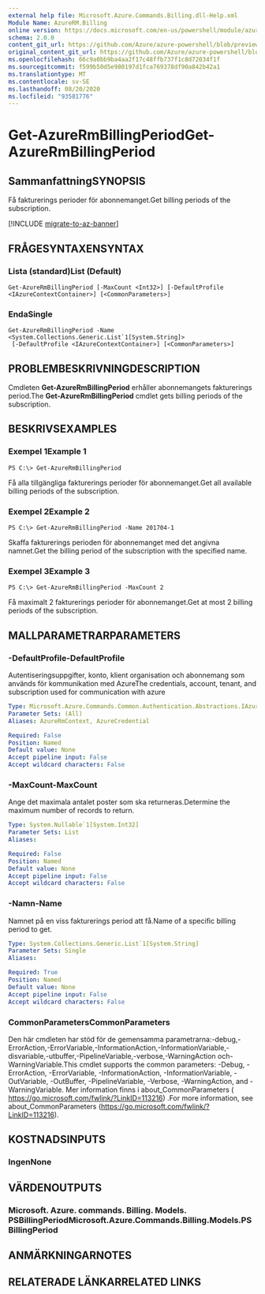 ```yaml
---
external help file: Microsoft.Azure.Commands.Billing.dll-Help.xml
Module Name: AzureRM.Billing
online version: https://docs.microsoft.com/en-us/powershell/module/azurerm.billing/get-azurermbillingperiod
schema: 2.0.0
content_git_url: https://github.com/Azure/azure-powershell/blob/preview/src/ResourceManager/Billing/Commands.Billing/help/Get-AzureRmBillingPeriod.md
original_content_git_url: https://github.com/Azure/azure-powershell/blob/preview/src/ResourceManager/Billing/Commands.Billing/help/Get-AzureRmBillingPeriod.md
ms.openlocfilehash: 66c9a0bb9ba4aa2f17c48ffb737f1c8d72034f1f
ms.sourcegitcommit: f599b50d5e980197d1fca769378df90a842b42a1
ms.translationtype: MT
ms.contentlocale: sv-SE
ms.lasthandoff: 08/20/2020
ms.locfileid: "93581776"
---
```

# <span data-ttu-id="fb7e0-101">Get-AzureRmBillingPeriod</span><span class="sxs-lookup"><span data-stu-id="fb7e0-101">Get-AzureRmBillingPeriod</span></span>

## <span data-ttu-id="fb7e0-102">Sammanfattning</span><span class="sxs-lookup"><span data-stu-id="fb7e0-102">SYNOPSIS</span></span>
<span data-ttu-id="fb7e0-103">Få fakturerings perioder för abonnemanget.</span><span class="sxs-lookup"><span data-stu-id="fb7e0-103">Get billing periods of the subscription.</span></span>

[!INCLUDE [migrate-to-az-banner](../../includes/migrate-to-az-banner.md)]

## <span data-ttu-id="fb7e0-104">FRÅGESYNTAXEN</span><span class="sxs-lookup"><span data-stu-id="fb7e0-104">SYNTAX</span></span>

### <span data-ttu-id="fb7e0-105">Lista (standard)</span><span class="sxs-lookup"><span data-stu-id="fb7e0-105">List (Default)</span></span>
```
Get-AzureRmBillingPeriod [-MaxCount <Int32>] [-DefaultProfile <IAzureContextContainer>] [<CommonParameters>]
```

### <span data-ttu-id="fb7e0-106">Enda</span><span class="sxs-lookup"><span data-stu-id="fb7e0-106">Single</span></span>
```
Get-AzureRmBillingPeriod -Name <System.Collections.Generic.List`1[System.String]>
 [-DefaultProfile <IAzureContextContainer>] [<CommonParameters>]
```

## <span data-ttu-id="fb7e0-107">PROBLEMBESKRIVNING</span><span class="sxs-lookup"><span data-stu-id="fb7e0-107">DESCRIPTION</span></span>
<span data-ttu-id="fb7e0-108">Cmdleten **Get-AzureRmBillingPeriod** erhåller abonnemangets fakturerings period.</span><span class="sxs-lookup"><span data-stu-id="fb7e0-108">The **Get-AzureRmBillingPeriod** cmdlet gets billing periods of the subscription.</span></span>

## <span data-ttu-id="fb7e0-109">BESKRIVS</span><span class="sxs-lookup"><span data-stu-id="fb7e0-109">EXAMPLES</span></span>

### <span data-ttu-id="fb7e0-110">Exempel 1</span><span class="sxs-lookup"><span data-stu-id="fb7e0-110">Example 1</span></span>
```
PS C:\> Get-AzureRmBillingPeriod
```

<span data-ttu-id="fb7e0-111">Få alla tillgängliga fakturerings perioder för abonnemanget.</span><span class="sxs-lookup"><span data-stu-id="fb7e0-111">Get all available billing periods of the subscription.</span></span>

### <span data-ttu-id="fb7e0-112">Exempel 2</span><span class="sxs-lookup"><span data-stu-id="fb7e0-112">Example 2</span></span>
```
PS C:\> Get-AzureRmBillingPeriod -Name 201704-1
```

<span data-ttu-id="fb7e0-113">Skaffa fakturerings perioden för abonnemanget med det angivna namnet.</span><span class="sxs-lookup"><span data-stu-id="fb7e0-113">Get the billing period of the subscription with the specified name.</span></span>

### <span data-ttu-id="fb7e0-114">Exempel 3</span><span class="sxs-lookup"><span data-stu-id="fb7e0-114">Example 3</span></span>
```
PS C:\> Get-AzureRmBillingPeriod -MaxCount 2
```

<span data-ttu-id="fb7e0-115">Få maximalt 2 fakturerings perioder för abonnemanget.</span><span class="sxs-lookup"><span data-stu-id="fb7e0-115">Get at most 2 billing periods of the subscription.</span></span>

## <span data-ttu-id="fb7e0-116">MALLPARAMETRAR</span><span class="sxs-lookup"><span data-stu-id="fb7e0-116">PARAMETERS</span></span>

### <span data-ttu-id="fb7e0-117">-DefaultProfile</span><span class="sxs-lookup"><span data-stu-id="fb7e0-117">-DefaultProfile</span></span>
<span data-ttu-id="fb7e0-118">Autentiseringsuppgifter, konto, klient organisation och abonnemang som används för kommunikation med Azure</span><span class="sxs-lookup"><span data-stu-id="fb7e0-118">The credentials, account, tenant, and subscription used for communication with azure</span></span>

```yaml
Type: Microsoft.Azure.Commands.Common.Authentication.Abstractions.IAzureContextContainer
Parameter Sets: (All)
Aliases: AzureRmContext, AzureCredential

Required: False
Position: Named
Default value: None
Accept pipeline input: False
Accept wildcard characters: False
```

### <span data-ttu-id="fb7e0-119">-MaxCount</span><span class="sxs-lookup"><span data-stu-id="fb7e0-119">-MaxCount</span></span>
<span data-ttu-id="fb7e0-120">Ange det maximala antalet poster som ska returneras.</span><span class="sxs-lookup"><span data-stu-id="fb7e0-120">Determine the maximum number of records to return.</span></span>

```yaml
Type: System.Nullable`1[System.Int32]
Parameter Sets: List
Aliases:

Required: False
Position: Named
Default value: None
Accept pipeline input: False
Accept wildcard characters: False
```

### <span data-ttu-id="fb7e0-121">-Namn</span><span class="sxs-lookup"><span data-stu-id="fb7e0-121">-Name</span></span>
<span data-ttu-id="fb7e0-122">Namnet på en viss fakturerings period att få.</span><span class="sxs-lookup"><span data-stu-id="fb7e0-122">Name of a specific billing period to get.</span></span>

```yaml
Type: System.Collections.Generic.List`1[System.String]
Parameter Sets: Single
Aliases:

Required: True
Position: Named
Default value: None
Accept pipeline input: False
Accept wildcard characters: False
```

### <span data-ttu-id="fb7e0-123">CommonParameters</span><span class="sxs-lookup"><span data-stu-id="fb7e0-123">CommonParameters</span></span>
<span data-ttu-id="fb7e0-124">Den här cmdleten har stöd för de gemensamma parametrarna:-debug,-ErrorAction,-ErrorVariable,-InformationAction,-InformationVariable,-disvariable,-utbuffer,-PipelineVariable,-verbose,-WarningAction och-WarningVariable.</span><span class="sxs-lookup"><span data-stu-id="fb7e0-124">This cmdlet supports the common parameters: -Debug, -ErrorAction, -ErrorVariable, -InformationAction, -InformationVariable, -OutVariable, -OutBuffer, -PipelineVariable, -Verbose, -WarningAction, and -WarningVariable.</span></span> <span data-ttu-id="fb7e0-125">Mer information finns i about_CommonParameters ( https://go.microsoft.com/fwlink/?LinkID=113216) .</span><span class="sxs-lookup"><span data-stu-id="fb7e0-125">For more information, see about_CommonParameters (https://go.microsoft.com/fwlink/?LinkID=113216).</span></span>

## <span data-ttu-id="fb7e0-126">KOSTNADS</span><span class="sxs-lookup"><span data-stu-id="fb7e0-126">INPUTS</span></span>

### <span data-ttu-id="fb7e0-127">Ingen</span><span class="sxs-lookup"><span data-stu-id="fb7e0-127">None</span></span>

## <span data-ttu-id="fb7e0-128">VÄRDEN</span><span class="sxs-lookup"><span data-stu-id="fb7e0-128">OUTPUTS</span></span>

### <span data-ttu-id="fb7e0-129">Microsoft. Azure. commands. Billing. Models. PSBillingPeriod</span><span class="sxs-lookup"><span data-stu-id="fb7e0-129">Microsoft.Azure.Commands.Billing.Models.PSBillingPeriod</span></span>

## <span data-ttu-id="fb7e0-130">ANMÄRKNINGAR</span><span class="sxs-lookup"><span data-stu-id="fb7e0-130">NOTES</span></span>

## <span data-ttu-id="fb7e0-131">RELATERADE LÄNKAR</span><span class="sxs-lookup"><span data-stu-id="fb7e0-131">RELATED LINKS</span></span>
